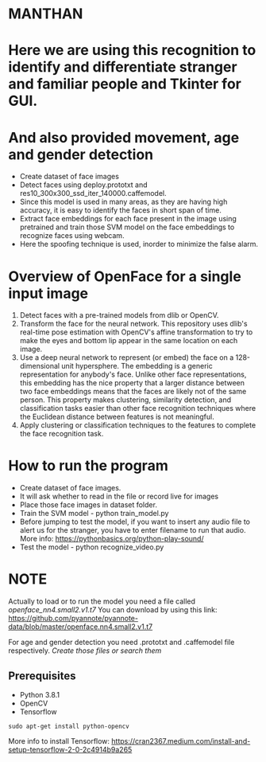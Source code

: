 # MANTHAN
# Here we are using this recognition to identify and differentiate stranger and familiar people and Tkinter for GUI.
# And also provided movement, age and gender detection

- Create dataset of face images
- Detect faces using deploy.prototxt and res10_300x300_ssd_iter_140000.caffemodel.
- Since this model is used in many areas, as they are having high accuracy, it is easy to identify the faces in short span of time.
- Extract face embeddings for each face present in the image using pretrained and train those SVM model on the face embeddings to recognize faces using webcam.
- Here the spoofing technique is used, inorder to minimize the false alarm.

# Overview of OpenFace for a single input image
1. Detect faces with a pre-trained models from dlib or OpenCV.
2. Transform the face for the neural network. This repository uses dlib's real-time pose estimation with OpenCV's affine transformation to try to make 
   the eyes and bottom lip appear in the same location on each image.
3. Use a deep neural network to represent (or embed) the face on a 128-dimensional unit hypersphere. 
   The embedding is a generic representation for anybody's face. Unlike other face representations, this embedding has the nice property 
   that a larger distance between two face embeddings means that the faces are likely not of the same person. 
   This property makes clustering, similarity detection, and classification tasks easier than other face recognition techniques 
   where the Euclidean distance between features is not meaningful.
4. Apply clustering or classification techniques to the features to complete the face recognition task.

# How to run the program
 - Create dataset of face images.
 - It will ask whether to read in the file or record live for images
 - Place those face images in dataset folder.
 - Train the SVM model - python train_model.py
 - Before jumping to test the model, if you want to insert any audio file to alert us for the stranger, you have to enter filename to run that audio. More info: https://pythonbasics.org/python-play-sound/ 
 - Test the model - python recognize_video.py
# NOTE
Actually to load or to run the model you need a file called *openface_nn4.small2.v1.t7*
You can download by using this link: https://github.com/pyannote/pyannote-data/blob/master/openface.nn4.small2.v1.t7

For age and gender detection you need .prototxt and .caffemodel file respectively. *Create those files or search them*

## Prerequisites
- Python 3.8.1
- OpenCV
- Tensorflow
```
sudo apt-get install python-opencv
```
More info to install Tensorflow: https://cran2367.medium.com/install-and-setup-tensorflow-2-0-2c4914b9a265


